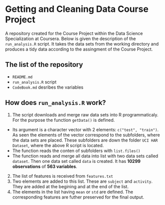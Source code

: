 # Getting and Cleaning Data Course Project
A repository created for the Course Project within the Data Science Specialization at Coursera. Below is given the description of the `run_analysis.R` script. It takes the data sets from the working directory and produces a tidy data according to the assingment of the Course Project. 
## The list of the repository
* `README.md`
* `run_analysis.R` script
* `CodeBook.md` desribes the variables

## How does `run_analysis.R` work? 
1. The script downloads and merge raw data sets into R programmaticaly. For the purpose the function `getData()` is defined. 
  + Its argument is a character vector with 2 elements: `c("test", "train")`. As seen the elements of the vector correspond to the subfolders, where the data sets are placed. These subfolders are down the folder `UCI HAR Dataset`, where the above R script is located.
  + The function reads the conten of subfolders with `list.files()` 
  + The function reads and merge all data into list with two data sets called `dataset`. Then one data set called `data` is created. It has **10299 observations** of **563 variables**.  
2. The list of features is received from `features.txt`
3. Two elements are added to this list. These are `subject` and `activity`. They are added at the begining and at the end of the list. 
4. The elements in the list having `mean` or `std` are defined. The corresponding features are futher preserved for the final output. 

